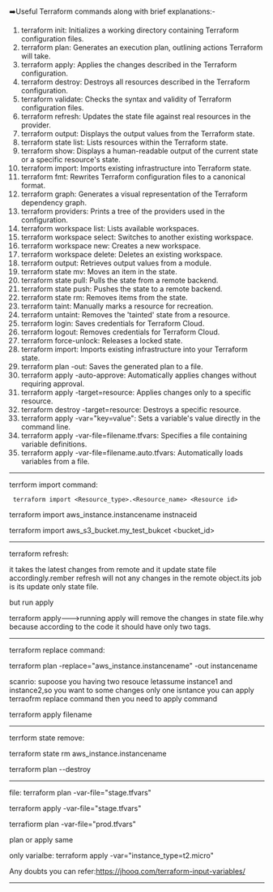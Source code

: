 ➡️Useful Terraform commands along with brief explanations:- 

1. terraform init: Initializes a working directory containing Terraform configuration files.
2. terraform plan: Generates an execution plan, outlining actions Terraform will take.
3. terraform apply: Applies the changes described in the Terraform configuration.
4. terraform destroy: Destroys all resources described in the Terraform configuration.
5. terraform validate: Checks the syntax and validity of Terraform configuration files.
6. terraform refresh: Updates the state file against real resources in the provider.
7. terraform output: Displays the output values from the Terraform state.
8. terraform state list: Lists resources within the Terraform state.
9. terraform show: Displays a human-readable output of the current state or a specific resource's state.
10. terraform import: Imports existing infrastructure into Terraform state.
11. terraform fmt: Rewrites Terraform configuration files to a canonical format.
12. terraform graph: Generates a visual representation of the Terraform dependency graph.
13. terraform providers: Prints a tree of the providers used in the configuration.
14. terraform workspace list: Lists available workspaces.
15. terraform workspace select: Switches to another existing workspace.
16. terraform workspace new: Creates a new workspace.
17. terraform workspace delete: Deletes an existing workspace.
18. terraform output: Retrieves output values from a module.
19. terraform state mv: Moves an item in the state.
20. terraform state pull: Pulls the state from a remote backend.
21. terraform state push: Pushes the state to a remote backend.
22. terraform state rm: Removes items from the state.
23. terraform taint: Manually marks a resource for recreation.
24. terraform untaint: Removes the 'tainted' state from a resource.
25. terraform login: Saves credentials for Terraform Cloud.
26. terraform logout: Removes credentials for Terraform Cloud.
27. terraform force-unlock: Releases a locked state.
28. terraform import: Imports existing infrastructure into your Terraform state.
29. terraform plan -out: Saves the generated plan to a file.
30. terraform apply -auto-approve: Automatically applies changes without requiring approval.
31. terraform apply -target=resource: Applies changes only to a specific resource.
32. terraform destroy -target=resource: Destroys a specific resource.
33. terraform apply -var="key=value": Sets a variable's value directly in the command line.
34. terraform apply -var-file=filename.tfvars: Specifies a file containing variable definitions.
35. terraform apply -var-file=filename.auto.tfvars: Automatically loads variables from a file.

**************************************
terrform import command:
   
     terraform import <Resource_type>.<Resource_name> <Resource id>

 

   terraform import aws_instance.instancename instnaceid

   terraform import aws_s3_bucket.my_test_bukcet <bucket_id>



****************************************

terraform refresh:

  it takes the latest changes from remote and it update state file accordingly.rember refresh will not any changes in the remote object.its job is its update only state file.

  but run apply 

  terraform apply--->running apply will remove the changes in state file.why because according to the code it should have only two tags.




******************************************
terraform replace command:

terraform plan -replace="aws_instance.instancename" -out instancename

scanrio:  supoose you having two resouce letassume instance1 and instance2,so you want to some changes only one isntance you can apply terraofrm replace command then you need to apply command

terraform apply filename

**************************************

terrform state remove:

terraform state rm aws_instance.instancename

terraform plan --destroy

***********************************************


file:
terraform plan -var-file="stage.tfvars"

terraform apply -var-file="stage.tfvars"

terrafiorm plan -var-file="prod.tfvars"

plan or apply same



only varialbe:
terraform apply -var="instance_type=t2.micro"

Any doubts you can refer:https://jhooq.com/terraform-input-variables/

**********************************************

